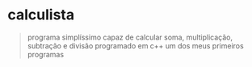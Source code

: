# calculista
> programa simplíssimo capaz de calcular soma, multiplicação, subtração e divisão
> programado em c++
> um dos meus primeiros programas

